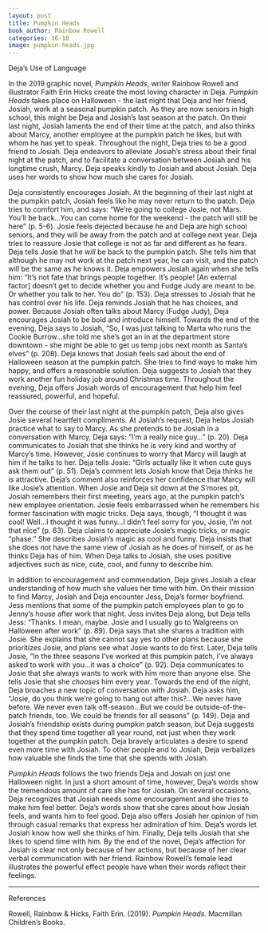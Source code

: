 ```yaml
---
layout: post
title: Pumpkin Heads
book_author: Rainbow Rowell
categories: 16-18
image: pumpkin-heads.jpg
---
```


Deja’s Use of Language

In the 2019 graphic novel, _Pumpkin Heads_, writer Rainbow Rowell and
illustrator Faith Erin Hicks create the most loving character in Deja. _Pumpkin
Heads_ takes place on Halloween - the last night that Deja and her friend,
Josiah, work at a seasonal pumpkin patch. As they are now seniors in high
school, this might be Deja and Josiah’s last season at the patch. On their last
night, Josiah laments the end of their time at the patch, and also thinks about
Marcy, another employee at the pumpkin patch he likes, but with whom he has yet
to speak. Throughout the night, Deja tries to be a good friend to Josiah. Deja
endeavors to alleviate Josiah’s stress about their final night at the patch, and
to facilitate a conversation between Josiah and his longtime crush, Marcy. Deja
speaks kindly to Josiah and about Josiah. Deja uses her words to show how much
she cares for Josiah.

Deja consistently encourages Josiah. At the beginning of their last night at the
pumpkin patch, Josiah feels like he may never return to the patch. Deja tries to
comfort him, and says: “We’re going to college Josie, not Mars. You’ll be
back…You can come home for the weekend - the patch will still be here” (p. 5-6).
Josie feels dejected because he and Deja are high school seniors, and they will
be away from the patch and at college next year. Deja tries to reassure Josie
that college is not as far and different as he fears. Deja tells Josie that he
_will_ be back to the pumpkin patch. She tells him that although he may not work
at the patch next year, he can visit, and the patch will be the same as he knows
it. Deja empowers Josiah again when she tells him: “It’s not fate that brings
people together. It’s people! [An external factor] doesn’t get to decide whether
you and Fudge Judy are meant to be. Or whether you talk to her. You do” (p.
153). Deja stresses to Josiah that he has control over his life. Deja reminds
Josiah that he has choices, and power. Because Josiah often talks about Marcy
(Fudge Judy), Deja encourages Josiah to be bold and introduce himself. Towards
the end of the evening, Deja says to Josiah, “So, I was just talking to Marta
who runs the Cookie Burrow…she told me she’s got an in at the department store
downtown - she might be able to get us temp jobs next month as Santa’s elves”
(p. 208). Deja knows that Josiah feels sad about the end of Halloween season at
the pumpkin patch. She tries to find ways to make him happy, and offers a
reasonable solution. Deja suggests to Josiah that they work another fun holiday
job around Christmas time. Throughout the evening, Deja offers Josiah words of
encouragement that help him feel reassured, powerful, and hopeful.

Over the course of their last night at the pumpkin patch, Deja also gives Josie
several heartfelt compliments. At Josiah’s request, Deja helps Josiah practice
what to say to Marcy. As she pretends to be Josiah in a conversation with Marcy,
Deja says: “I’m a really nice guy…” (p. 20). Deja communicates to Josiah that
she thinks he is very kind and worthy of Marcy’s time. However, Josie continues
to worry that Marcy will laugh at him if he talks to her. Deja tells Josie:
“Girls actually like it when cute guys ask them out” (p. 51). Deja’s comment
lets Josiah know that Deja thinks he is attractive. Deja’s comment also
reinforces her confidence that Marcy will like Josie’s attention. When Josie and
Deja sit down at the S’mores pit, Josiah remembers their first meeting, years
ago, at the pumpkin patch’s new employee orientation. Josie feels embarrassed
when he remembers his former fascination with magic tricks. Deja says, though,
“I thought it was cool! Well…I thought it was funny…I didn’t feel sorry for you,
Josie, I’m not that nice” (p. 63). Deja claims to appreciate Josie’s magic
tricks, or magic “phase.” She describes Josiah’s magic as cool and funny. Deja
insists that she does not have the same view of Josiah as he does of himself, or
as he thinks Deja has of him. When Deja talks to Josiah, she uses positive
adjectives such as nice, cute, cool, and funny to describe him.

In addition to encouragement and commendation, Deja gives Josiah a clear
understanding of how much she values her time with him. On their mission to find
Marcy, Josiah and Deja encounter Jess, Deja’s former boyfriend. Jess mentions
that some of the pumpkin patch employees plan to go to Jenny’s house after work
that night. Jess invites Deja along, but Deja tells Jess: “Thanks. I mean,
maybe. Josie and I usually go to Walgreens on Halloween after work” (p. 89).
Deja says that she shares a tradition with Josie. She explains that she cannot
say yes to other plans because she prioritizes Josie, and plans see what Josie
wants to do first. Later, Deja tells Josie, “In the three seasons I’ve worked at
this pumpkin patch, I’ve always asked to work with you…it was a choice” (p. 92).
Deja communicates to Josie that she always wants to work with him more than
anyone else. She tells Josie that she _chooses_ him every year. Towards the end
of the night, Deja broaches a new topic of conversation with Josiah. Deja asks
him, “Josie, do you think we’re going to hang out after this?...We never have
before. We never even talk off-season…But we could be outside-of-the-patch
friends, too. We could be friends for all seasons” (p. 149). Deja and Josiah’s
friendship exists during pumpkin patch season, but Deja suggests that they spend
time together all year round, not just when they work together at the pumpkin
patch. Deja bravely articulates a desire to spend even more time with Josiah. To
other people and to Josiah, Deja verbalizes how valuable she finds the time that
she spends with Josiah.

_Pumpkin Heads_ follows the two friends Deja and Josiah on just one Halloween
night. In just a short amount of time, however, Deja’s words show the tremendous
amount of care she has for Josiah. On several occasions, Deja recognizes that
Josiah needs some encouragement and she tries to make him feel better. Deja’s
words show that she cares about how Josiah feels, and wants him to feel good.
Deja also offers Josiah her opinion of him through casual remarks that express
her admiration of him. Deja’s words let Josiah know how well she thinks of him.
Finally, Deja tells Josiah that she likes to spend time with him. By the end of
the novel, Deja’s affection for Josiah is clear not only because of her actions,
but because of her clear verbal communication with her friend. Rainbow Rowell’s
female lead illustrates the powerful effect people have when their words reflect
their feelings.

---
References

Rowell, Rainbow & Hicks, Faith Erin. (2019). _Pumpkin Heads_. Macmillan
Children’s Books.
